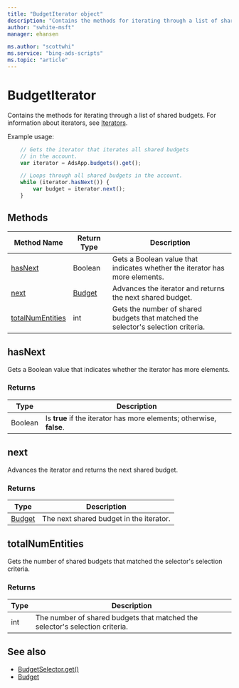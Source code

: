 ```yaml
---
title: "BudgetIterator object"
description: "Contains the methods for iterating through a list of shared budgets."
author: "swhite-msft"
manager: ehansen

ms.author: "scottwhi"
ms.service: "bing-ads-scripts"
ms.topic: "article"
---
```


# BudgetIterator

Contains the methods for iterating through a list of shared budgets. For information about iterators, see [Iterators](../concepts/iterators.md).

Example usage:
```javascript
    // Gets the iterator that iterates all shared budgets
    // in the account.
    var iterator = AdsApp.budgets().get();

    // Loops through all shared budgets in the account.
    while (iterator.hasNext()) {
        var budget = iterator.next();
    }
```

## Methods
|Method Name|Return Type|Description|
|-|-|-
[hasNext](#hasnext)|Boolean|Gets a Boolean value that indicates whether the iterator has more elements.
[next](#next)|[Budget](./Budget.md)|Advances the iterator and returns the next shared budget.
[totalNumEntities](#totalnumentities)|int|Gets the number of shared budgets that matched the selector's selection criteria.

## <a name="hasnext"></a>hasNext
Gets a Boolean value that indicates whether the iterator has more elements.

### Returns
|Type|Description|
|-|-
Boolean|Is **true** if the iterator has more elements; otherwise, **false**.

## <a name="next"></a>next
Advances the iterator and returns the next shared budget.

### Returns
|Type|Description|
|-|-
[Budget](./Budget.md)|The next shared budget in the iterator.

## <a name="totalnumentities"></a>totalNumEntities
Gets the number of shared budgets that matched the selector's selection criteria. 

<!--
[!INCLUDE[reads-limit](../includes/reads-limit.md)]
-->

### Returns
|Type|Description|
|-|-
int|The number of shared budgets that matched the selector's selection criteria.



## See also
- [BudgetSelector.get()](./BudgetSelector.md#get)
- [Budget](./Budget.md)

